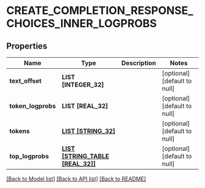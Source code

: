 # CREATE_COMPLETION_RESPONSE_CHOICES_INNER_LOGPROBS

## Properties
Name | Type | Description | Notes
------------ | ------------- | ------------- | -------------
**text_offset** | **LIST [INTEGER_32]** |  | [optional] [default to null]
**token_logprobs** | **LIST [REAL_32]** |  | [optional] [default to null]
**tokens** | [**LIST [STRING_32]**](STRING_32.md) |  | [optional] [default to null]
**top_logprobs** | [**LIST [STRING_TABLE [REAL_32]]**](STRING_TABLE.md) |  | [optional] [default to null]

[[Back to Model list]](../README.md#documentation-for-models) [[Back to API list]](../README.md#documentation-for-api-endpoints) [[Back to README]](../README.md)



